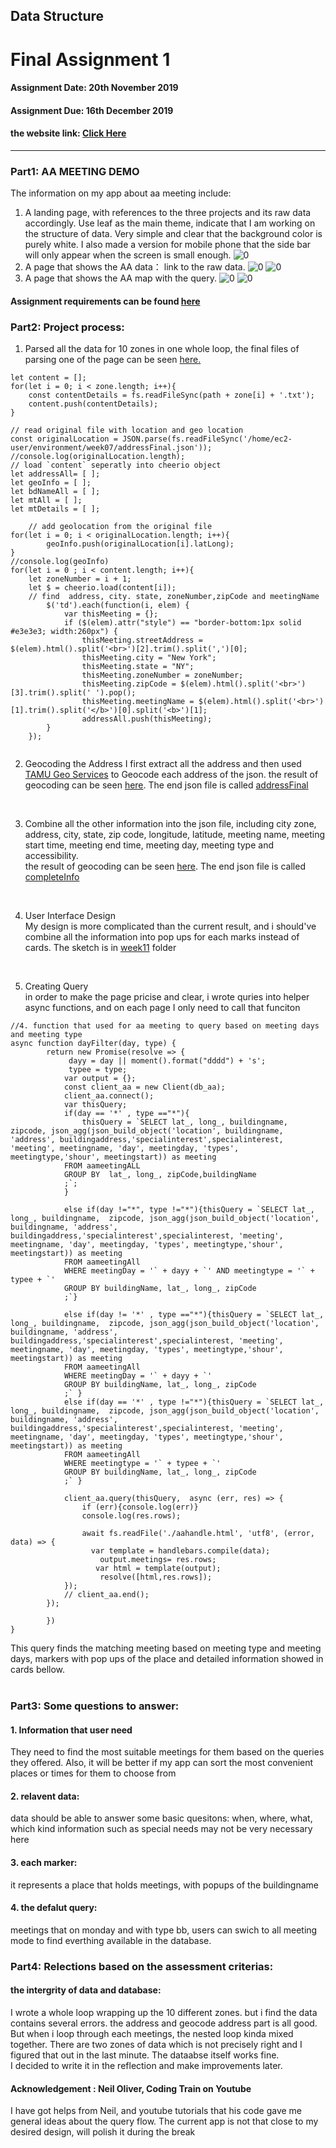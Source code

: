 ## Data Structure
# Final Assignment 1
#### Assignment Date: 20th November 2019
#### Assignment Due: 16th December 2019 
#### the website link:  [Click Here](http://3.84.66.212:8080/) 
--------------------------------------------------
### Part1: AA MEETING DEMO<br/>
The information on my app about aa meeting include:  
1. A landing page, with references to the three projects and its raw data accordingly. 
Use leaf as the main theme, indicate that I am working on the structure of data. Very simple and clear that the background color is purely white.
I also made a version for mobile phone that the side bar will only appear when the screen is small enough.
![0](https://github.com/tongtongluu/PGDV5100_data-structures/blob/master/finalprojects/demo/0_landing.png)
2. A page that shows the AA data： link to the raw data.
![0](https://github.com/tongtongluu/PGDV5100_data-structures/blob/master/finalprojects/demo/1_bar.png)
![0](https://github.com/tongtongluu/PGDV5100_data-structures/blob/master/finalprojects/demo/1_aaraw.png)
3. A page that shows the AA map with the query.
![0](https://github.com/tongtongluu/PGDV5100_data-structures/blob/master/finalprojects/demo/1_aamap.png)
![0](https://github.com/tongtongluu/PGDV5100_data-structures/blob/master/finalprojects/demo/1_aamap_result.png)


#### Assignment requirements can be found [here](https://github.com/visualizedata/data-structures/blob/master/final_assignment_1.md) <br/>

### Part2: Project process:
1. Parsed all the data for 10 zones in one whole loop, the final files of parsing one of the page can be seen [here.](https://github.com/tongtongluu/PGDV5100_data-structures/blob/master/Week07)<br/>

```
let content = [];
for(let i = 0; i < zone.length; i++){
    const contentDetails = fs.readFileSync(path + zone[i] + '.txt');
    content.push(contentDetails);
}

// read original file with location and geo location
const originalLocation = JSON.parse(fs.readFileSync('/home/ec2-user/environment/week07/addressFinal.json'));
//console.log(originalLocation.length);
// load `content` seperatly into cheerio object
let addressAll= [ ]; 
let geoInfo = [ ];
let bdNameAll = [ ];
let mtAll = [ ];
let mtDetails = [ ];

    // add geolocation from the original file
for(let i = 0; i < originalLocation.length; i++){
        geoInfo.push(originalLocation[i].latLong);
}
//console.log(geoInfo)
for(let i = 0 ; i < content.length; i++){
    let zoneNumber = i + 1;
    let $ = cheerio.load(content[i]);
    // find  address, city. state, zoneNumber,zipCode and meetingName
        $('td').each(function(i, elem) {
            var thisMeeting = {};
            if ($(elem).attr("style") == "border-bottom:1px solid #e3e3e3; width:260px") {
                thisMeeting.streetAddress = $(elem).html().split('<br>')[2].trim().split(',')[0];
                thisMeeting.city = "New York";
                thisMeeting.state = "NY";
                thisMeeting.zoneNumber = zoneNumber;
                thisMeeting.zipCode = $(elem).html().split('<br>')[3].trim().split(' ').pop();
                thisMeeting.meetingName = $(elem).html().split('<br>')[1].trim().split('</b>')[0].split('<b>')[1];
                addressAll.push(thisMeeting);
        }
    });
    
```
2. Geocoding the Address
I first extract all the address and then used [TAMU Geo Services](https://geoservices.tamu.edu/) to Geocode each address of the json. 
the result of geocoding can be seen [here](https://github.com/tongtongluu/PGDV5100_data-structures/blob/master/Week07). The end json file is called [addressFinal](https://github.com/tongtongluu/PGDV5100_data-structures/blob/master/Week07/addressFinal.json)</br>
<br/>

3. Combine all the other information into the json file, including city zone, address, city, state, zip code, longitude, latitude, meeting name, meeting start time, meeting end time, meeting day, meeting type and accessibility. <br/>
the result of geocoding can be seen [here](https://github.com/tongtongluu/PGDV5100_data-structures/blob/master/Week07). The end json file is called [completeInfo](https://github.com/tongtongluu/PGDV5100_data-structures/blob/master/Week07/completeInfo.json)</br>
<br/>

4. User Interface Design </br>
My design is more complicated than the current result, and i should've combine all the information into pop ups for each marks instead of cards.
The sketch is in [week11](https://github.com/tongtongluu/PGDV5100_data-structures/blob/master/Week11) folder <br/>
<br/>


5. Creating Query</br>
in order to make the page pricise and clear, i wrote quries into helper async functions, and on each page I only need to call that funciton</br>

```
//4. function that used for aa meeting to query based on meeting days and meeting type
async function dayFilter(day, type) {
        return new Promise(resolve => {
             dayy = day || moment().format("dddd") + 's'; 
             typee = type;
            var output = {};
            const client_aa = new Client(db_aa);
            client_aa.connect();
            var thisQuery;
            if(day == '*' , type =="*"){
                thisQuery = `SELECT lat_, long_, buildingname,  zipcode, json_agg(json_build_object('location', buildingname, 'address', buildingaddress,'specialinterest',specialinterest, 'meeting', meetingname, 'day', meetingday, 'types', meetingtype,'shour', meetingstart)) as meeting
            FROM aameetingALL
            GROUP BY  lat_, long_, zipCode,buildingName
            ;`;
            }
            
            else if(day !="*", type !="*"){thisQuery = `SELECT lat_, long_, buildingname,  zipcode, json_agg(json_build_object('location', buildingname, 'address', buildingaddress,'specialinterest',specialinterest, 'meeting', meetingname, 'day', meetingday, 'types', meetingtype,'shour', meetingstart)) as meeting
            FROM aameetingAll
            WHERE meetingDay = '` + dayy + `' AND meetingtype = '` + typee + `'
            GROUP BY buildingName, lat_, long_, zipCode
            ;`}
            
            else if(day != '*' , type =="*"){thisQuery = `SELECT lat_, long_, buildingname,  zipcode, json_agg(json_build_object('location', buildingname, 'address', buildingaddress,'specialinterest',specialinterest, 'meeting', meetingname, 'day', meetingday, 'types', meetingtype,'shour', meetingstart)) as meeting
            FROM aameetingAll
            WHERE meetingDay = '` + dayy + `' 
            GROUP BY buildingName, lat_, long_, zipCode
            ;` }
            else if(day == '*' , type !="*"){thisQuery = `SELECT lat_, long_, buildingname,  zipcode, json_agg(json_build_object('location', buildingname, 'address', buildingaddress,'specialinterest',specialinterest, 'meeting', meetingname, 'day', meetingday, 'types', meetingtype,'shour', meetingstart)) as meeting
            FROM aameetingAll
            WHERE meetingtype = '` + typee + `'
            GROUP BY buildingName, lat_, long_, zipCode
            ;` }
            
            client_aa.query(thisQuery,  async (err, res) => {
                if (err){console.log(err)}
                console.log(res.rows);

                await fs.readFile('./aahandle.html', 'utf8', (error, data) => {
                  var template = handlebars.compile(data);
                    output.meetings= res.rows;
                   var html = template(output);
                    resolve([html,res.rows]);
            });
            // client_aa.end();
        });
            
        })
}

```
This query finds the matching meeting based on meeting type and meeting days, markers with pop ups of the place and detailed information showed in cards bellow. <br/>
<br/>

### Part3: Some questions to answer:
#### 1. Information that user need<br/>
They need to find the most suitable meetings for them based on the queries they offered. Also, it will be better if my app can sort the most
convenient places or times for them to choose from
#### 2. relavent data:
data should be able to answer some basic quesitons: when, where, what, which kind
information such as special needs may not be very necessary here
#### 3. each marker:
it represents a place that holds meetings, with popups of the buildingname
#### 4. the defalut query:
meetings that on monday and with type bb, users can swich to all meeting mode to find everthing available in the database.



### Part4: Relections based on the assessment criterias:
#### the intergrity of data and database:
I wrote a whole loop wrapping up the 10 different zones. but i find the data contains several errors.
the address and geocode address part is all good. But when i loop through each meetings, the nested loop kinda mixed together. 
There are two zones of data which is not precisely right and I figured that out in the last minute. The dataabse itself works fine.</br>
I decided to write it in the reflection and make improvements later.

#### Acknowledgement : Neil Oliver, Coding Train on Youtube
I have got helps from Neil, and youtube tutorials that his code gave me general ideas about the query flow.
The current app is not that close to my desired design, will polish it during the break

